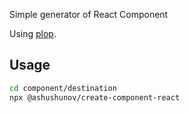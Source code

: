 Simple generator of React Component

Using [plop](https://plopjs.com/).


## Usage

```bash
cd component/destination
npx @ashushunov/create-component-react
```
